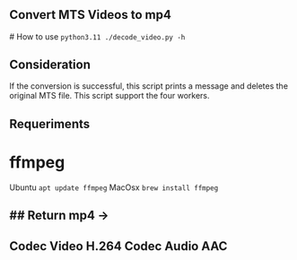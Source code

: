 # 

## Convert MTS Videos to mp4
# How to use
```python3.11 ./decode_video.py -h```

## Consideration
If the conversion is successful, this script prints a message and deletes the original MTS file.
This script support the four workers.


## Requeriments

# ffmpeg
Ubuntu
```apt update ffmpeg```
MacOsx
```brew install ffmpeg```

## Return mp4 -> 
--------
Codec Video H.264
Codec Audio AAC
--------